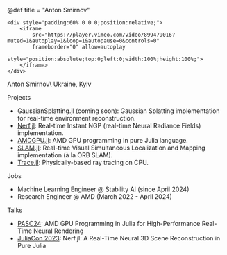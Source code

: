 @def title = "Anton Smirnov"

~~~
<div style="padding:60% 0 0 0;position:relative;">
    <iframe
        src="https://player.vimeo.com/video/899479016?muted=1&autoplay=1&loop=1&autopause=0&controls=0"
        frameborder="0" allow=autoplay
        style="position:absolute;top:0;left:0;width:100%;height:100%;">
    </iframe>
</div>
~~~

Anton Smirnov\\
Ukraine, Kyiv

Projects

- GaussianSplatting.jl (coming soon):
    Gaussian Splatting implementation for real-time environment reconstruction.
- [Nerf.jl](https://github.com/JuliaNeuralGraphics/Nerf.jl):
    Real-time Instant NGP (real-time Neural Radiance Fields) implementation.
- [AMDGPU.jl](https://github.com/JuliaGPU/AMDGPU.jl):
    AMD GPU programming in pure Julia language.
- [SLAM.jl](https://github.com/pxl-th/SLAM.jl):
    Real-time Visual Simultaneous Localization and Mapping implementation
    (à la ORB SLAM).
- [Trace.jl](https://github.com/pxl-th/Trace.jl):
    Physically-based ray tracing on CPU.

Jobs

- Machine Learning Engineer @ Stability AI (since April 2024)
- Research Engineer @ AMD (March 2022 - April 2024)

Talks

- [PASC24](https://pasc24.pasc-conference.org/presentation/?id=msa243&sess=sess131):
    AMD GPU Programming in Julia for High-Performance Real-Time Neural Rendering
- [JuliaCon 2023](https://youtu.be/wmCra6roZn4?si=jhVBepTqvlvTyaEZ):
    Nerf.jl: A Real-Time Neural 3D Scene Reconstruction in Pure Julia
